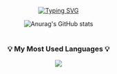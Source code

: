 <div align="center">
  
[![Typing SVG](https://readme-typing-svg.demolab.com?font=PT+Serif&size=40&pause=1000&color=4CCEFF&center=true&vCenter=true&width=800&lines=Welcome!+I'm+SangHyuk)](https://git.io/typing-svg)

</div>

<div align="center">
  
![Anurag's GitHub stats](https://github-readme-stats.vercel.app/api?username=helloa1109&show_icons=true&theme=cobalt&center)<br/><br/>
<h3 align="center">💡 My Most Used Languages 💡</h3>
<p align="center">
  <a href="https://github.com/helloa1109">
    <img align="center" src="https://github-readme-stats.vercel.app/api/top-langs/?username=helloa1109&layout=compact&show_icons=true&theme=highcontrast&hide=python" />
  </a>
</p>

</div>
